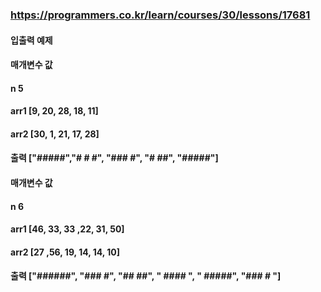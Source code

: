 ### https://programmers.co.kr/learn/courses/30/lessons/17681
#### 입출력 예제
#### 매개변수	값
#### n	5
#### arr1	[9, 20, 28, 18, 11]
#### arr2	[30, 1, 21, 17, 28]
#### 출력	["#####","# # #", "### #", "# ##", "#####"]
#### 매개변수	값
#### n	6
#### arr1	[46, 33, 33 ,22, 31, 50]
#### arr2	[27 ,56, 19, 14, 14, 10]
#### 출력	["######", "### #", "## ##", " #### ", " #####", "### # "]
